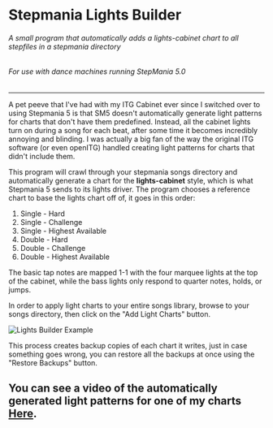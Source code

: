 # Stepmania Lights Builder
###### A small program that automatically adds a lights-cabinet chart to all stepfiles in a stepmania directory
###### For use with dance machines running StepMania 5.0

---
A pet peeve that I've had with my ITG Cabinet ever since I switched over to using Stepmania 5 is that SM5 doesn't automatically generate light patterns for charts that don't have them predefined. Instead, all the cabinet lights turn on during a song for each beat, after some time it becomes incredibly annoying and blinding. I was actually a big fan of the way the original ITG software (or even openITG) handled creating light patterns for charts that didn't include them.

This program will crawl through your stepmania songs directory and automatically generate a chart for the **lights-cabinet** style, which is what Stepmania 5 sends to its lights driver. The program chooses a reference chart to base the lights chart off of, it goes in this order:

1. Single - Hard
2. Single - Challenge
3. Single - Highest Available
4. Double - Hard
5. Double - Challenge
6. Double - Highest Available

The basic tap notes are mapped 1-1 with the four marquee lights at the top of the cabinet, while the bass lights only respond to quarter notes, holds, or jumps.

In order to apply light charts to your entire songs library, browse to your songs directory, then click on the "Add Light Charts" button.

![Lights Builder Example](http://i.imgur.com/TtZcrkK.png)

This process creates backup copies of each chart it writes, just in case something goes wrong, you can restore all the backups at once using the "Restore Backups" button.

## You can see a video of the automatically generated light patterns for one of my charts [Here](http://www.youtube.com/watch?v=zrA6GCFxqMA).